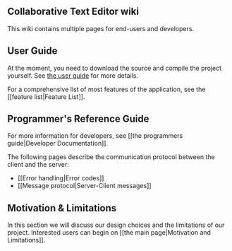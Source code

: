 ## Collaborative Text Editor wiki
This wiki contains multiple pages for end-users and developers.

## User Guide
At the moment, you need to download the source and compile the project yourself.
See [the user guide](User-Guide) for more details.

For a comprehensive list of most features of the application, see the [[feature list|Feature List]].

## Programmer's Reference Guide
For more information for developers, see [[the programmers guide|Developer Documentation]].

The following pages describe the communication protocol between the client and the server:
- [[Error handling|Error codes]]
- [[Message protocol|Server-Client messages]]

## Motivation & Limitations
In this section we will discuss our design choices and the limitations of our project. Interested users can begin on [[the main page|Motivation and Limitations]].
